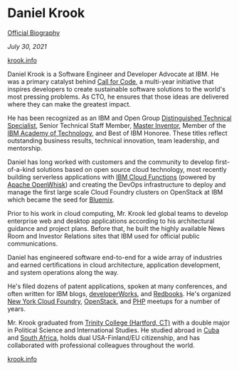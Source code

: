 # Daniel Krook

[Official Biography](https://krook.info/)

_July 30, 2021_

 [krook.info](https://krook.info/)

Daniel Krook is a Software Engineer and Developer Advocate at IBM. He was a primary catalyst behind [Call for Code](https://developer.ibm.com/callforcode/), a multi-year initiative that inspires developers to create sustainable software solutions to the world's most pressing problems. As CTO, he ensures that those ideas are delivered where they can make the greatest impact.

He has been recognized as an IBM and Open Group [Distinguished Technical Specialist](https://www.opengroup.org/opencits/cert/), Senior Technical Staff Member, [Master Inventor](https://en.wikipedia.org/wiki/IBM_Master_Inventor), Member of the [IBM Academy of Technology](https://www.ibm.com/ibm/academy/about/about.shtml), and Best of IBM Honoree. These titles reflect outstanding business results, technical innovation, team leadership, and mentorship.

Daniel has long worked with customers and the community to develop first-of-a-kind solutions based on open source cloud technology, most recently building serverless applications with [IBM Cloud Functions](https://www.ibm.com/cloud/functions) (powered by [Apache OpenWhisk](https://openwhisk.incubator.apache.org/)) and creating the DevOps infrastructure to deploy and manage the first large scale Cloud Foundry clusters on OpenStack at IBM which became the seed for [Bluemix](https://en.wikipedia.org/wiki/Bluemix).

Prior to his work in cloud computing, Mr. Krook led global teams to develop enterprise web and desktop applications according to his architectural guidance and project plans. Before that, he built the highly available News Room and Investor Relations sites that IBM used for official public communications.

Daniel has engineered software end-to-end for a wide array of industries and earned certifications in cloud architecture, application development, and system operations along the way.

He's filed dozens of patent applications, spoken at many conferences, and often written for IBM blogs, [developerWorks](https://www.ibm.com/developerworks/), and [Redbooks](https://www.redbooks.ibm.com/). He's organized [New York Cloud Foundry](https://www.meetup.com/New-York-City-Cloud-Foundry-Meetup/), [OpenStack](https://www.meetup.com/OpenStack-New-York-Meetup/), and [PHP](https://www.meetup.com/new-york-php/) meetups for a number of years.

Mr. Krook graduated from [Trinity College (Hartford, CT)](https://www.trincoll.edu/) with a double major in Political Science and International Studies. He studied abroad in [Cuba](http://www.uh.cu/) and [South Africa](https://www.uct.ac.za/), holds dual USA-Finland/EU citizenship, and has collaborated with professional colleagues throughout the world.
 
 [krook.info](https://krook.info/)
